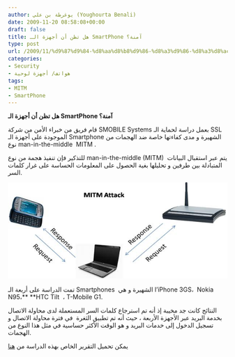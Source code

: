 ```yaml
---
author: يوغرطة بن علي (Youghourta Benali)
date: 2009-11-20 08:58:08+00:00
draft: false
title: هل تظن أن أجهزة الـ SmartPhone آمنة؟
type: post
url: /2009/11/%d9%87%d9%84-%d8%aa%d8%b8%d9%86-%d8%a3%d9%86-%d8%a3%d8%ac%d9%87%d8%b2%d8%a9-%d8%a7%d9%84%d9%80-smartphone-%d8%a2%d9%85%d9%86%d8%a9%d8%9f/
categories:
- Security
- هواتف/ أجهزة لوحية
tags:
- MITM
- SmartPhone
---
```


**هل تظن أن أجهزة الـ SmartPhone آمنة؟**



قام فريق من خبراء الأمن من شركة SMOBILE Systems بعمل دراسة لحماية الـ SSL الموجودة على أجهزة الـ Smartphone الشهيرة و مدى كفاءتها خاصة ضد الهجمات من نوع man-in-the-middle  MITM .

للتذكير فإن تنفيذ هجمة من نوع man-in-the-middle (MITM)  يتم عبر استقبال البيانات المتبادلة بين طرفين و تحليلها بغية الحصول على المعلومات الحساسة على غرار كلمات السر.

![MITM](MITM.JPG)


تمت الدراسة على أربعة الـ Smartphones  الشهيرة و هي l’iPhone 3GS،  Nokia N95،** **HTC Tilt  ، T-Mobile G1.

النتائج كانت جد مخيبة إذ أنه تم استرجاع كلمات السر المستعملة لدى محاولة الاتصال بخدمة البريد عبر الأجهزة الأربعة ، حيث أنه تم تطبيق الثغرة  في فترة محاولة الاتصال و تسجيل الدخول إلى خدمات البريد و هو الوقت الأكثر حساسية في مثل هذا النوع من الهجمات.

يمكن تحميل التقرير الخاص بهذه الدراسة من [هنا](http://threatcenter.smobilesystems.com/wp-content/uploads/2009/11/MIMT-Whitepaper031.pdf)

